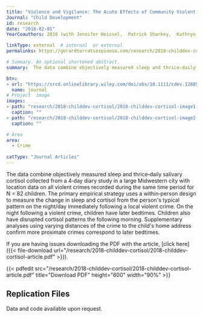 ```yaml
---
title: "Violence and Vigilance: The Acute Effects of Community Violent Crime on Sleep and Cortisol"
Journal: "Child Development"
id: research
date: "2018-02-01"
YearCoauthors: 2018 (with Jennifer Heissel,  Patrick Sharkey,  Kathryn Grant, and  Emma Adam)

linkType: external  # internal  or external
permalinks: https://gerardtorratsespinosa.com/research/2018-childdev-cortisol/

# Summary. An optional shortened abstract.
summary:  The data combine objectively measured sleep and thrice‐daily salivary cortisol collected from a 4‐day diary study in a large Midwestern city with location data on all violent crimes recorded during the same time period for N = 82 children. The primary empirical strategy uses a within‐person design to measure the change in sleep and cortisol from the person's typical pattern on the night/day immediately following a local violent crime. On the night following a violent crime, children have later bedtimes. Children also have disrupted cortisol patterns the following morning. Supplementary analyses using varying distances of the crime to the child's home address confirm more proximate crimes correspond to later bedtimes.

btn:
- url: "https://srcd.onlinelibrary.wiley.com/doi/abs/10.1111/cdev.12889"
  name: journal
# Project  image 
images:
- path: "research/2018-childdev-cortisol/2018-childdev-cortisol-image1.png"
  caption: ""
- path: "research/2018-childdev-cortisol/2018-childdev-cortisol-image2.png"
  caption: ""  

# Area
area: 
  - Crime
  
catType: "Journal Articles"
---
```

The data combine objectively measured sleep and thrice‐daily salivary cortisol collected from a 4‐day diary study in a large Midwestern city with location data on all violent crimes recorded during the same time period for N = 82 children. The primary empirical strategy uses a within‐person design to measure the change in sleep and cortisol from the person's typical pattern on the night/day immediately following a local violent crime. On the night following a violent crime, children have later bedtimes. Children also have disrupted cortisol patterns the following morning. Supplementary analyses using varying distances of the crime to the child's home address confirm more proximate crimes correspond to later bedtimes.

If you are having issues downloading the PDF with the article, [click here]({{< file-download url="/research/2018-childdev-cortisol/2018-childdev-cortisol-article.pdf" >}}).

{{< pdfedit src="/research/2018-childdev-cortisol/2018-childdev-cortisol-article.pdf" title="Download PDF" height="600" width="90%" >}}

## Replication Files

Data and code available upon request.

